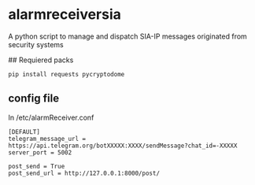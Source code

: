 # alarmreceiversia
A python script to manage and dispatch SIA-IP messages originated from security systems

## Requiered packs
```
pip install requests pycryptodome
```

## config file
In /etc/alarmReceiver.conf
```
[DEFAULT]
telegram_message_url = https://api.telegram.org/botXXXXX:XXXX/sendMessage?chat_id=-XXXXX
server_port = 5002

post_send = True
post_send_url = http://127.0.0.1:8000/post/
```
